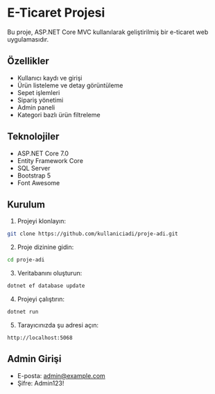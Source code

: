 # E-Ticaret Projesi

Bu proje, ASP.NET Core MVC kullanılarak geliştirilmiş bir e-ticaret web uygulamasıdır.

## Özellikler

- Kullanıcı kaydı ve girişi
- Ürün listeleme ve detay görüntüleme
- Sepet işlemleri
- Sipariş yönetimi
- Admin paneli
- Kategori bazlı ürün filtreleme

## Teknolojiler

- ASP.NET Core 7.0
- Entity Framework Core
- SQL Server
- Bootstrap 5
- Font Awesome

## Kurulum

1. Projeyi klonlayın:
```bash
git clone https://github.com/kullaniciadi/proje-adi.git
```

2. Proje dizinine gidin:
```bash
cd proje-adi
```

3. Veritabanını oluşturun:
```bash
dotnet ef database update
```

4. Projeyi çalıştırın:
```bash
dotnet run
```

5. Tarayıcınızda şu adresi açın:
```
http://localhost:5068
```

## Admin Girişi

- E-posta: admin@example.com
- Şifre: Admin123!


